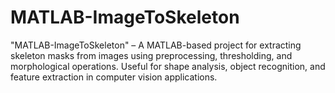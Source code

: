 # MATLAB-ImageToSkeleton
"MATLAB-ImageToSkeleton" – A MATLAB-based project for extracting skeleton masks from images using preprocessing, thresholding, and morphological operations. Useful for shape analysis, object recognition, and feature extraction in computer vision applications.
